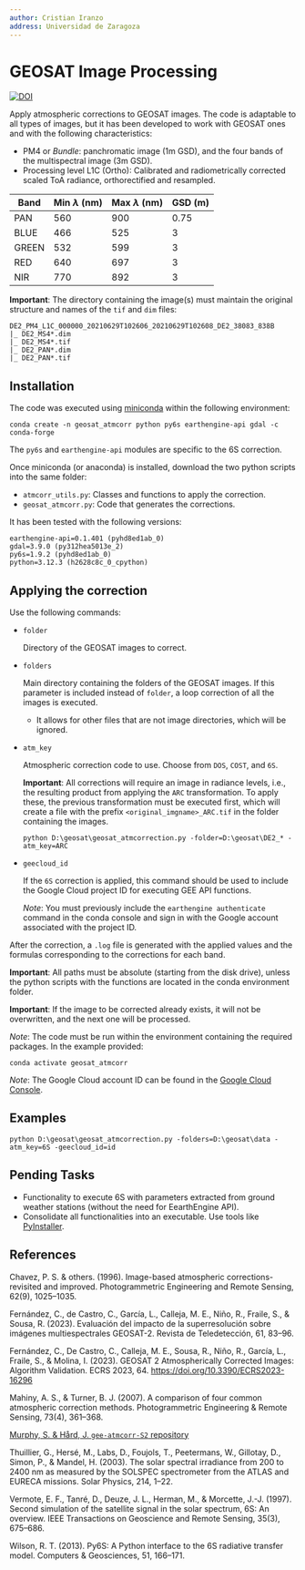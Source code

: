```yaml
---
author: Cristian Iranzo
address: Universidad de Zaragoza
---
```

# GEOSAT Image Processing

[![DOI](https://zenodo.org/badge/852767833.svg)](https://zenodo.org/doi/10.5281/zenodo.13694180)

Apply atmospheric corrections to GEOSAT images. The code is adaptable to all types of images, but it has been developed to work with GEOSAT ones and with the following characteristics:

- PM4 or *Bundle*: panchromatic image (1m GSD), and the four bands of the multispectral image (3m GSD).
- Processing level L1C (Ortho): Calibrated and radiometrically corrected scaled ToA radiance, orthorectified and resampled.

| Band | Min $\lambda$ (nm) | Max $\lambda$ (nm) | GSD (m) |
| ---- | ------------------ | ------------------ | ------- |
| PAN  | 560                | 900                | 0.75    |
| BLUE | 466                | 525                | 3       |
| GREEN| 532                | 599                | 3       |
| RED  | 640                | 697                | 3       |
| NIR  | 770                | 892                | 3       |

**Important**: The directory containing the image(s) must maintain the original structure and names of the `tif` and `dim` files:

```text
DE2_PM4_L1C_000000_20210629T102606_20210629T102608_DE2_38083_838B
|_ DE2_MS4*.dim
|_ DE2_MS4*.tif
|_ DE2_PAN*.dim
|_ DE2_PAN*.tif
```

## Installation

The code was executed using [miniconda](https://docs.anaconda.com/free/miniconda/index.html) within the following environment:

```text
conda create -n geosat_atmcorr python py6s earthengine-api gdal -c conda-forge
```

The `py6s` and `earthengine-api` modules are specific to the 6S correction.

Once miniconda (or anaconda) is installed, download the two python scripts into the same folder:

- `atmcorr_utils.py`: Classes and functions to apply the correction.
- `geosat_atmcorr.py`: Code that generates the corrections.

It has been tested with the following versions:

```text
earthengine-api=0.1.401 (pyhd8ed1ab_0)
gdal=3.9.0 (py312hea5013e_2)
py6s=1.9.2 (pyhd8ed1ab_0)
python=3.12.3 (h2628c8c_0_cpython)
```

## Applying the correction

Use the following commands:

- `folder`

  Directory of the GEOSAT images to correct.

- `folders`

  Main directory containing the folders of the GEOSAT images. If this parameter is included instead of `folder`, a loop correction of all the images is executed.

  - It allows for other files that are not image directories, which will be ignored.

- `atm_key`

  Atmospheric correction code to use. Choose from `DOS`, `COST`, and `6S`.

  **Important**: All corrections will require an image in radiance levels, i.e., the resulting product from applying the `ARC` transformation. To apply these, the previous transformation must be executed first, which will create a file with the prefix `<original_imgname>_ARC.tif` in the folder containing the images.

  ```text
  python D:\geosat\geosat_atmcorrection.py -folder=D:\geosat\DE2_* -atm_key=ARC
  ```

- `geecloud_id`

  If the `6S` correction is applied, this command should be used to include the Google Cloud project ID for executing GEE API functions.

  *Note*: You must previously include the `earthengine authenticate` command in the conda console and sign in with the Google account associated with the project ID.

After the correction, a `.log` file is generated with the applied values and the formulas corresponding to the corrections for each band.

**Important**: All paths must be absolute (starting from the disk drive), unless the python scripts with the functions are located in the conda environment folder.

**Important**: If the image to be corrected already exists, it will not be overwritten, and the next one will be processed.

*Note*: The code must be run within the environment containing the required packages. In the example provided:

```text
conda activate geosat_atmcorr
```

*Note*: The Google Cloud account ID can be found in the [Google Cloud Console](https://console.cloud.google.com/?hl=en).

## Examples

```text
python D:\geosat\geosat_atmcorrection.py -folders=D:\geosat\data -atm_key=6S -geecloud_id=id
```

## Pending Tasks

- Functionality to execute 6S with parameters extracted from ground weather stations (without the need for EearthEngine API).
- Consolidate all functionalities into an executable. Use tools like [PyInstaller](https://pyinstaller.org/en/stable/index.html).

## References

Chavez, P. S. & others. (1996). Image-based atmospheric corrections-revisited and improved. Photogrammetric Engineering and Remote Sensing, 62(9), 1025–1035.

Fernández, C., de Castro, C., Garcı́a, L., Calleja, M. E., Niño, R., Fraile, S., & Sousa, R. (2023). Evaluación del impacto de la superresolución sobre imágenes multiespectrales GEOSAT-2. Revista de Teledetección, 61, 83–96.

Fernández, C., De Castro, C., Calleja, M. E., Sousa, R., Niño, R., García, L., Fraile, S., & Molina, I. (2023). GEOSAT 2 Atmospherically Corrected Images: Algorithm Validation. ECRS 2023, 64. https://doi.org/10.3390/ECRS2023-16296

Mahiny, A. S., & Turner, B. J. (2007). A comparison of four common atmospheric correction methods. Photogrammetric Engineering & Remote Sensing, 73(4), 361–368.

[Murphy, S. & Hård, J. `gee-atmcorr-S2` repository](https://github.com/samsammurphy/gee-atmcorr-S2/tree/master)
 
Thuillier, G., Hersé, M., Labs, D., Foujols, T., Peetermans, W., Gillotay, D., Simon, P., & Mandel, H. (2003). The solar spectral irradiance from 200 to 2400 nm as measured by the SOLSPEC spectrometer from the ATLAS and EURECA missions. Solar Physics, 214, 1–22.

Vermote, E. F., Tanré, D., Deuze, J. L., Herman, M., & Morcette, J.-J. (1997). Second simulation of the satellite signal in the solar spectrum, 6S: An overview. IEEE Transactions on Geoscience and Remote Sensing, 35(3), 675–686.

Wilson, R. T. (2013). Py6S: A Python interface to the 6S radiative transfer model. Computers & Geosciences, 51, 166–171.

